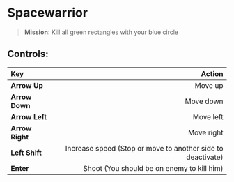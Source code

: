 # Spacewarrior
> **Mission**: Kill all green rectangles with your blue circle
## Controls:
| Key | Action | 
|:----|-------:|
| **Arrow Up** | Move up |
| **Arrow Down** | Move down |
| **Arrow Left** | Move left |
| **Arrow Right** | Move right |
| **Left Shift** | Increase speed (Stop or move to another side to deactivate) |
| **Enter** | Shoot (You should be on enemy to kill him) |
